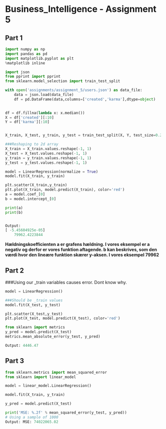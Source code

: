 # Business_Intelligence - Assignment 5

## Part 1


```python
import numpy as np
import pandas as pd
import matplotlib.pyplot as plt
%matplotlib inline
```


```python
import json
from pprint import pprint
from sklearn.model_selection import train_test_split

with open('assignments/assignment_5/users.json') as data_file:    
    data = json.load(data_file)
    df = pd.DataFrame(data,columns=['created','karma'],dtype=object)
    

df = df.fillna(lambda x: x.median())
X = df['created'][:10]
Y = df['karma'][:10]   


X_train, X_test, y_train, y_test = train_test_split(X, Y, test_size=0.20)

###Reshaping to 2d array
X_train = X_train.values.reshape(-1, 1)
X_test = X_test.values.reshape(-1, 1)
y_train = y_train.values.reshape(-1, 1)
y_test = y_test.values.reshape(-1, 1)

model = LinearRegression(normalize = True)
model.fit(X_train, y_train)

plt.scatter(X_train,y_train)
plt.plot(X_train, model.predict(X_train), color='red')
a = model.coef_[0]
b = model.intercept_[0]

print(a)
print(b)


Output:
[ -5.45604925e-05]
    79962.4223844

```
**Hældningskoefficienten a er grafens hældning. I vores eksempel er a negativ og derfor er vores funktion aftagende. b kan beskrives, som  den værdi hvor den lineære funktion skærer y-aksen. I vores eksempel 79962**


## Part 2

###Using our _train variables causes error. Dont know why.


```python
model = LinearRegression()

###Should be _train values 
model.fit(X_test, y_test)
```

```python
plt.scatter(X_test,y_test)
plt.plot(X_test, model.predict(X_test), color='red')
```

```python
from sklearn import metrics
y_pred = model.predict(X_test)
metrics.mean_absolute_error(y_test, y_pred)

Output: 4446.47
```

## Part 3


```python
from sklearn.metrics import mean_squared_error
from sklearn import linear_model

model = linear_model.LinearRegression()

model.fit(X_train, y_train)

y_pred = model.predict(X_test)
```

```python
print('MSE: %.2f' % mean_squared_error(y_test, y_pred))
# Using a sample of 1000
Output: MSE: 74022065.02
```

